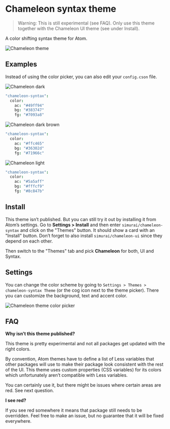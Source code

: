 # Chameleon syntax theme

> Warning: This is still experimental (see FAQ). Only use this theme together with the Chameleon UI theme (see under Install).

A color shifting syntax theme for Atom.

![Chameleon theme](https://cloud.githubusercontent.com/assets/378023/20452572/64e8d14a-ae50-11e6-8fb4-137d2e85ea1f.gif)


## Examples

Instead of using the color picker, you can also edit your `config.cson` file.

![Chameleon dark](https://cloud.githubusercontent.com/assets/378023/20453670/c7a97de2-ae6f-11e6-96bf-405f418cc90a.png)

```cson
"chameleon-syntax":
  color:
    ac: "#49ff94"
    bg: "#383747"
    fg: "#7093a8"
```


![Chameleon dark brown](https://cloud.githubusercontent.com/assets/378023/20453672/d05a6410-ae6f-11e6-9778-283a9ce1a13b.png)

```cson
"chameleon-syntax":
  color:
    ac: "#ffc465"
    bg: "#36302d"
    fg: "#71966c"
```


![Chameleon light](https://cloud.githubusercontent.com/assets/378023/20453674/d644d504-ae6f-11e6-8d38-3d3dec2c902b.png)

```cson
"chameleon-syntax":
  color:
    ac: "#5a5aff"
    bg: "#fffcf9"
    fg: "#8c847b"
```


## Install

This theme isn’t published. But you can still try it out by installing it from Atom’s settings. Go to __Settings > Install__ and then enter `simurai/chameleon-syntax` and click on the "Themes" button. It should show a card with an "Install" button. Don’t forget to also install `simurai/chameleon-ui` since they depend on each other.

Then switch to the "Themes" tab and pick **Chameleon** for both, UI and Syntax.


## Settings

You can change the color scheme by going to `Settings > Themes > chameleon-syntax Theme` (or the cog icon next to the theme picker). There you can customize the background, text and accent color.

![Chameleon theme color picker](https://cloud.githubusercontent.com/assets/378023/20452184/6903a7cc-ae47-11e6-9fa1-6fa9e72caa42.png)


## FAQ

__Why isn’t this theme published?__

This theme is pretty experimental and not all packages get updated with the right colors.

By convention, Atom themes have to define a list of Less variables that other packages will use to make their package look consistent with the rest of the UI. This theme uses custom properties (CSS variables) for its colors which unfortunately aren’t compatible with Less variables.

You can certainly use it, but there might be issues where certain areas are red. See next question.

__I see red?__

If you see red somewhere it means that package still needs to be overridden. Feel free to make an issue, but no guarantee that it will be fixed everywhere.
